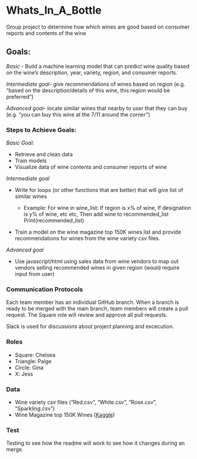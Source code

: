 # Whats_In_A_Bottle
Group project to determine how which wines are good based on consumer reports and contents of the wine

## Goals:
*Basic* - Build a machine learning model that can predict wine quality based on the wine’s description, year, variety, region, and consumer reports.
 
*Intermediate goal*- give recommendations of wines based on region (e.g. “based on the description/details of this wine, this region would be preferred”)
 
*Advanced goal*- locate similar wines that nearby to user that they can buy  (e.g. “you can buy this wine at the 7/11 around the corner”)
 
### Steps to Achieve Goals:
*Basic Goal:*
- Retrieve and clean data
- Train models
- Visualize data of wine contents and consumer reports of wine
 
*Intermediate goal*
- Write for loops (or other functions that are better) that will give list of similar wines
    - Example: For wine in wine_list:
        If region is x% of wine,
        If designation is y% of wine, etc etc,
        Then add wine to recommended_list
        Print(recommended_list)
    
- Train a model on the wine magazine top 150K wines list and provide recommendations for wines from the wine variety csv files.
 
*Advanced goal*
- Use javascript/html using sales data from wine vendors to map out vendors selling recommended wines in given region (would require input from user)

### Communication Protocols
Each team member has an individual GitHub branch. When a branch is ready to be merged with the main branch, team members will create a pull request. The Square role will review and approve all pull requests. 

Slack is used for discussions about project planning and excecution.

### Roles
- Square: Chelsea
- Triangle: Paige
- Circle: Gina
- X: Jess

### Data
- Wine variety csv files (“Red.csv”, ”White.csv”, ”Rose.csv”, ”Sparkling.csv”)
- Wine Magazine top 150K Wines ([Kaggle](https://www.kaggle.com/zynicide/wine-reviews?select=winemag-data_first150k.csv))


### Test 

Testing to see how the readme will work to see how it changes during an merge. 
